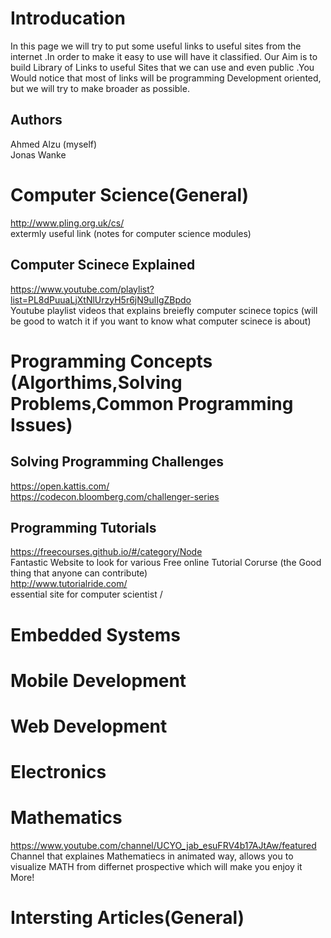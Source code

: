 # Introducation

In this page we will try to put some useful links to useful sites from the internet .In order to make it easy to use will have it classified. Our Aim is to build Library of Links to useful Sites that we can use and even public .You Would notice that most of links will be programming Development oriented, but we will try to make broader as possible.<br />

## Authors
   Ahmed Alzu (myself)<br />
   Jonas Wanke  

# Computer Science(General)
http://www.pling.org.uk/cs/<br/>
extermly useful link (notes for computer science modules)<br/>

## Computer Scinece Explained
https://www.youtube.com/playlist?list=PL8dPuuaLjXtNlUrzyH5r6jN9ulIgZBpdo<br/>
Youtube playlist  videos that explains breiefly computer scinece topics (will be good to watch it if you want to know what computer scinece is about)

# Programming Concepts (Algorthims,Solving Problems,Common Programming Issues)

## Solving Programming Challenges
https://open.kattis.com/<br />
https://codecon.bloomberg.com/challenger-series<br />
## Programming Tutorials
https://freecourses.github.io/#/category/Node<br />
Fantastic Website to look for various Free online Tutorial Corurse (the Good thing that anyone can contribute) <br />
http://www.tutorialride.com/<br />
essential site for computer scientist /<br />
# Embedded Systems

# Mobile Development

# Web Development

# Electronics

# Mathematics 
https://www.youtube.com/channel/UCYO_jab_esuFRV4b17AJtAw/featured<br/>
Channel that explaines Mathematiecs in animated way, allows you to visualize MATH from differnet prospective which will make you enjoy it  More!<br />
# Intersting Articles(General)
